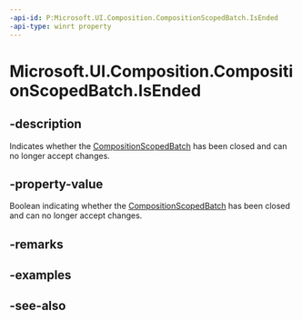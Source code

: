 ```yaml
---
-api-id: P:Microsoft.UI.Composition.CompositionScopedBatch.IsEnded
-api-type: winrt property
---
```


<!-- Property syntax
public bool IsEnded { get; }
-->

# Microsoft.UI.Composition.CompositionScopedBatch.IsEnded

## -description
Indicates whether the [CompositionScopedBatch](compositionscopedbatch.md) has been closed and can no longer accept changes.

## -property-value
Boolean indicating whether the [CompositionScopedBatch](compositionscopedbatch.md) has been closed and can no longer accept changes.

## -remarks

## -examples

## -see-also
